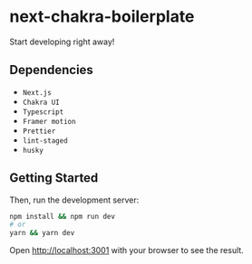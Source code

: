 # next-chakra-boilerplate

Start developing right away!

## Dependencies

- `Next.js`
- `Chakra UI`
- `Typescript`
- `Framer motion`
- `Prettier`
- `lint-staged`
- `husky`

## Getting Started

<!-- You can either click `Use this template` button on this repository and clone the repo or directly from your terminal: -->

Then, run the development server:

```bash
npm install && npm run dev
# or
yarn && yarn dev
```

Open [http://localhost:3001](http://localhost:3001) with your browser to see the result.
